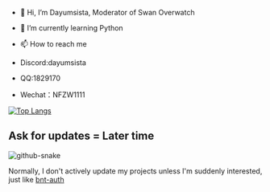 - 👋 Hi, I’m Dayumsista, Moderator of Swan Overwatch

- 🌱 I’m currently learning Python

- 📫 How to reach me 
- Discord:dayumsista
- QQ:1829170
- Wechat：NFZW1111

[![Top Langs](https://github-readme-stats.vercel.app/api/top-langs/?username=dayumsista)](https://github.com/anuraghazra/github-readme-stats)

## Ask for updates = Later time
<picture>
  <source media="(prefers-color-scheme: dark)" srcset="https://dayumsista.github.io/dayumsista/github-snake-dark.svg" />
  <source media="(prefers-color-scheme: light)" srcset="https://dayumsista.github.io/dayumsista/github-snake.svg" />
  <img alt="github-snake" src="https://dayumsista.github.io/dayumsista/github-snake.svg" />
</picture>

Normally, I don't actively update my projects unless I'm suddenly interested, just like [bnt-auth](https://github.com/dayumsista/bnt-auth)
